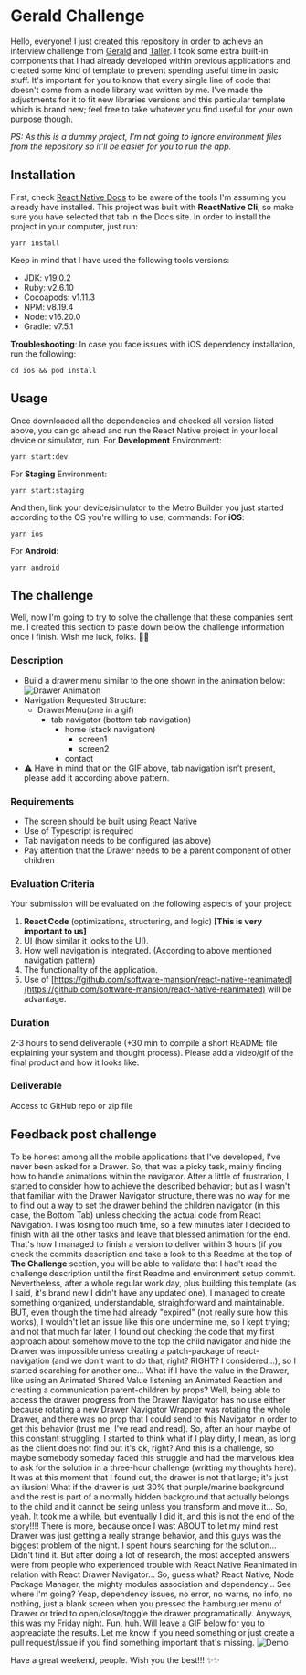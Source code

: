 # Gerald Challenge

Hello, everyone! I just created this repository in order to achieve an interview challenge from [Gerald](https://joingerald.com/) and [Taller](https://tallertechnologies.com/). I took some extra built-in components that I had already developed within previous applications and created some kind of template to prevent spending useful time in basic stuff. 
It's important for you to know that every single line of code that doesn't come from a node library was written by me. I've made the adjustments for it to fit new libraries versions and this particular template which is brand new; feel free to take whatever you find useful for your own purpose though.

*PS: As this is a dummy project, I'm not going to ignore environment files from the repository so it'll be easier for you to run the app.*

## Installation

First, check [React Native Docs](https://reactnative.dev/docs/environment-setup) to be aware of the tools I'm assuming you already have installed. This project was built with **ReactNative Cli**, so make sure you have selected that tab in the Docs site.
In order to install the project in your computer, just run:

    yarn install

Keep in mind that I have used the following tools versions:

 - JDK: v19.0.2
 - Ruby: v2.6.10
 - Cocoapods: v1.11.3
 - NPM: v8.19.4
 - Node: v16.20.0
 - Gradle: v7.5.1

**Troubleshooting**: In case you face issues with iOS dependency installation, run the following:

    cd ios && pod install

## Usage

Once downloaded all the dependencies and checked all version listed above, you can go ahead and run the React Native project in your local device or simulator, run:
For **Development** Environment:

    yarn start:dev
For **Staging** Environment:

    yarn start:staging

And then, link your device/simulator to the Metro Builder you just started according to the OS you're willing to use, commands:
For **iOS**:

    yarn ios

For **Android**:

    yarn android

## The challenge

Well, now I'm going to try to solve the challenge that these companies sent me. I created this section to paste down below the challenge information once I finish.
Wish me luck, folks. 👋👋

### Description
 - Build a drawer menu similar to the one shown in the animation below:
![Drawer Animation](https://geraldtech.notion.site/image/https://user-images.githubusercontent.com/40486471/100883752-209b0300-34ca-11eb-9aa7-836d1be2d915.gif?id=afc55f43-3b72-456a-a9c6-56b917c8fc65&table=block&spaceId=7210ed3e-4721-40b0-b799-c6d10ac8e1d7&userId=&cache=v2)
 - Navigation Requested Structure:
	 - DrawerMenu(one in a gif)
		 - tab navigator (bottom tab navigation)
			 - home (stack navigation)
				 - screen1
				 - screen2
			 - contact
 - ⚠️ Have in mind that on the GIF above, tab navigation isn’t present, please add it according above pattern.

### Requirements
-   The screen should be built using React Native
-   Use of Typescript is required
-   Tab navigation needs to be configured (as above)
-   Pay attention that the Drawer needs to be a parent component of other children

### Evaluation Criteria
Your submission will be evaluated on the following aspects of your project:

1.  **React Code** (optimizations, structuring, and logic) **[This is very important to us]**
2.  UI (how similar it looks to the UI).
3.  How well navigation is integrated. (According to above mentioned navigation pattern)
4.  The functionality of the application.
5.  Use of [https://github.com/software-mansion/react-native-reanimated](https://github.com/software-mansion/react-native-reanimated) will be advantage.

### Duration
2-3 hours to send deliverable (+30 min to compile a short README file explaining your system and thought process). Please add a video/gif of the final product and how it looks like.

### Deliverable
Access to GitHub repo or zip file

## Feedback post challenge
To be honest among all the mobile applications that I've developed, I've never been asked for a Drawer. So, that was a picky task, mainly finding how to handle animations within the navigator. After a little of frustration, I started to consider how to achieve the described behavior; but as I wasn't that familiar with the Drawer Navigator structure, there was no way for me to find out a way to set the drawer behind the children navigator (in this case, the Bottom Tab) unless checking the actual code from React Navigation. I was losing too much time, so a few minutes later I decided to finish with all the other tasks and leave that blessed animation for the end.
That's how I managed to finish a version to deliver within 3 hours (if you check the commits description and take a look to this Readme at the top of **The Challenge** section, you will be able to validate that I had't read the challenge description until the first Readme and environment setup commit.
Nevertheless, after a whole regular work day, plus building this template (as I said, it's brand new I didn't have any updated one), I managed to create something organized, understandable, straightforward and maintainable. BUT, even though the time had already "expired" (not really sure how this works), I wouldn't let an issue like this one undermine me, so I kept trying; and not that much far later, I found out checking the code that my first approach about somehow move to the top the child navigator and hide the Drawer was impossible unless creating a patch-package of react-navigation (and we don't want to do that, right? RIGHT? I considered...), so I started searching for another one... What if I have the value in the Drawer, like using an Animated Shared Value listening an Animated Reaction and creating a communication parent-children by props? Well, being able to access the drawer progress from the Drawer Navigator has no use either because rotating a new Drawer Navigator Wrapper was rotating the whole Drawer, and there was no prop that I could send to this Navigator in order to get this behavior (trust me, I've read and read). So, after an hour maybe of this constant struggling, I started to think what if I play dirty, I mean, as long as the client does not find out it's ok, right? And this is a challenge, so maybe somebody someday faced this struggle and had the marvelous idea to ask for the solution in a three-hour challenge (writting my thoughts here). It was at this moment that I found out, the drawer is not that large; it's just an ilusion! What if the drawer is just 30% that purple/marine background and the rest is part of a normally hidden background that actually belongs to the child and it cannot be seing unless you transform and move it... 
So, yeah. It took me a while, but eventually I did it, and this is not the end of the story!!!! There is more, because once I wast ABOUT to let my mind rest Drawer was just getting a really strange behavior, and this guys was the biggest problem of the night. I spent hours searching for the solution... Didn't find it. But after doing a lot of research, the most accepted answers were from people who experienced trouble with React Native Reanimated in relation with React Drawer Navigator... So, guess what? React Native, Node Package Manager, the mighty modules association and dependency... See where I'm going? Yeap, dependency issues, no error, no warns, no info, no nothing, just a blank screen when you pressed the hamburguer menu of Drawer or tried to open/close/toggle the drawer programatically.
Anyways, this was my Friday night. Fun, huh. Will leave a GIF below for you to appreaciate the results.
Let me know if you need something or just create a pull request/issue if you find something important that's missing.
![Demo](https://drive.google.com/file/d/1aqPTGBRMUrn833DS-hhYW1_PwqnB7cF1/view?usp=sharing)

Have a great weekend, people. 
Wish you the best!!! ✨✨